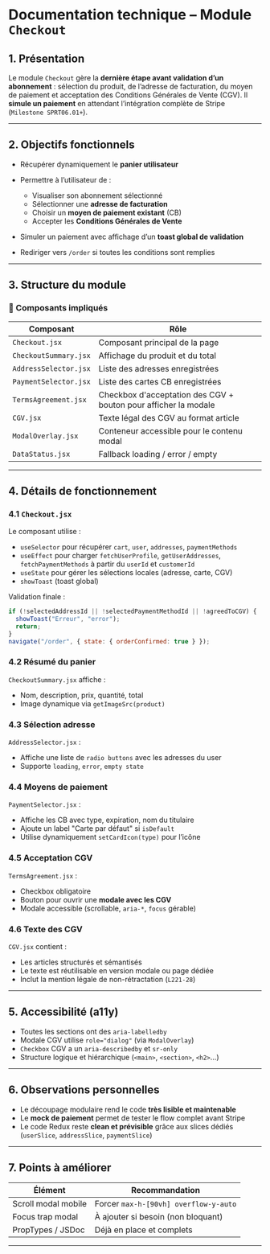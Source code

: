 # Documentation technique – Module `Checkout`

## 1. Présentation

Le module `Checkout` gère la **dernière étape avant validation d’un abonnement** : sélection du produit, de l’adresse de facturation, du moyen de paiement et acceptation des Conditions Générales de Vente (CGV). Il **simule un paiement** en attendant l’intégration complète de Stripe (`Milestone SPRT06.01+`).

---

## 2. Objectifs fonctionnels

- Récupérer dynamiquement le **panier utilisateur**
- Permettre à l’utilisateur de :

  - Visualiser son abonnement sélectionné
  - Sélectionner une **adresse de facturation**
  - Choisir un **moyen de paiement existant** (CB)
  - Accepter les **Conditions Générales de Vente**

- Simuler un paiement avec affichage d’un **toast global de validation**
- Rediriger vers `/order` si toutes les conditions sont remplies

---

## 3. Structure du module

### 📁 Composants impliqués

| Composant             | Rôle                                                            |
| --------------------- | --------------------------------------------------------------- |
| `Checkout.jsx`        | Composant principal de la page                                  |
| `CheckoutSummary.jsx` | Affichage du produit et du total                                |
| `AddressSelector.jsx` | Liste des adresses enregistrées                                 |
| `PaymentSelector.jsx` | Liste des cartes CB enregistrées                                |
| `TermsAgreement.jsx`  | Checkbox d'acceptation des CGV + bouton pour afficher la modale |
| `CGV.jsx`             | Texte légal des CGV au format article                           |
| `ModalOverlay.jsx`    | Conteneur accessible pour le contenu modal                      |
| `DataStatus.jsx`      | Fallback loading / error / empty                                |

---

## 4. Détails de fonctionnement

### 4.1 `Checkout.jsx`

Le composant utilise :

- `useSelector` pour récupérer `cart`, `user`, `addresses`, `paymentMethods`
- `useEffect` pour charger `fetchUserProfile`, `getUserAddresses`, `fetchPaymentMethods` à partir du `userId` et `customerId`
- `useState` pour gérer les sélections locales (adresse, carte, CGV)
- `showToast` (toast global)

Validation finale :

```js
if (!selectedAddressId || !selectedPaymentMethodId || !agreedToCGV) {
  showToast("Erreur", "error");
  return;
}
navigate("/order", { state: { orderConfirmed: true } });
```

### 4.2 Résumé du panier

`CheckoutSummary.jsx` affiche :

- Nom, description, prix, quantité, total
- Image dynamique via `getImageSrc(product)`

### 4.3 Sélection adresse

`AddressSelector.jsx` :

- Affiche une liste de `radio buttons` avec les adresses du user
- Supporte `loading`, `error`, `empty state`

### 4.4 Moyens de paiement

`PaymentSelector.jsx` :

- Affiche les CB avec type, expiration, nom du titulaire
- Ajoute un label "Carte par défaut" si `isDefault`
- Utilise dynamiquement `setCardIcon(type)` pour l’icône

### 4.5 Acceptation CGV

`TermsAgreement.jsx` :

- Checkbox obligatoire
- Bouton pour ouvrir une **modale avec les CGV**
- Modale accessible (scrollable, `aria-*`, `focus` gérable)

### 4.6 Texte des CGV

`CGV.jsx` contient :

- Les articles structurés et sémantisés
- Le texte est réutilisable en version modale ou page dédiée
- Inclut la mention légale de non-rétractation (`L221-28`)

---

## 5. Accessibilité (a11y)

- Toutes les sections ont des `aria-labelledby`
- Modale CGV utilise `role="dialog"` (via `ModalOverlay`)
- `Checkbox` CGV a un `aria-describedby` et `sr-only`
- Structure logique et hiérarchique (`<main>`, `<section>`, `<h2>`...)

---

## 6. Observations personnelles

- Le découpage modulaire rend le code **très lisible et maintenable**
- Le **mock de paiement** permet de tester le flow complet avant Stripe
- Le code Redux reste **clean et prévisible** grâce aux slices dédiés (`userSlice`, `addressSlice`, `paymentSlice`)

---

## 7. Points à améliorer

| Élément             | Recommandation                        |
| ------------------- | ------------------------------------- |
| Scroll modal mobile | Forcer `max-h-[90vh] overflow-y-auto` |
| Focus trap modal    | À ajouter si besoin (non bloquant)    |
| PropTypes / JSDoc   | Déjà en place et complets             |

---
